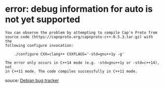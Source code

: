 # error: debug information for auto is not yet supported

```
You can observe the problem by attempting to compile Cap'n Proto from
source code (https://capnproto.org/capnproto-c++-0.5.3.tar.gz) with the
following configure invocation:

    ./configure CXX=clang++ CXXFLAGS='-std=gnu++1y -g'

The error only occurs in C++14 mode (e.g. -std=gnu++1y or -std=c++14), not
in C++11 mode. The code compiles successfully in C++11 mode.
```

souce: [Debian bug tracker](https://bugs.debian.org/cgi-bin/bugreport.cgi?bug=800483)
